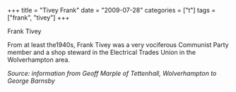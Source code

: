 +++
title = "Tivey Frank"
date = "2009-07-28"
categories = ["t"]
tags = ["frank", "tivey"]
+++

Frank Tivey

From at least the1940s, Frank Tivey was a very vociferous Communist Party member and a shop steward in the Electrical Trades Union in the Wolverhampton area.

_Source: information from Geoff Marple of Tettenhall,_ _Wolverhampton_ _to George Barnsby_
